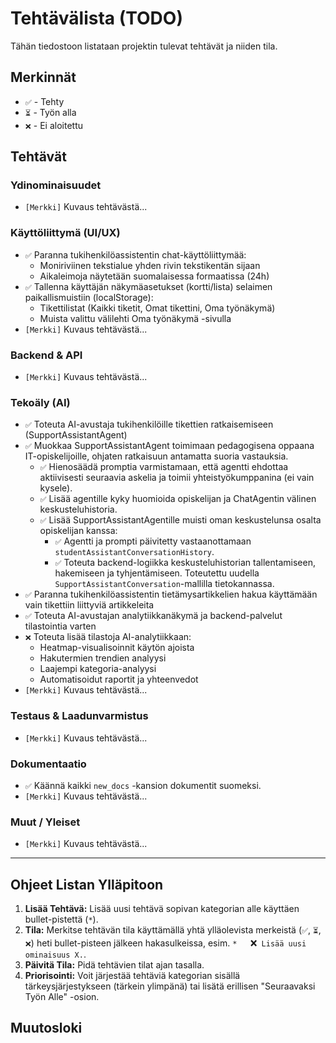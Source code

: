 # Tehtävälista (TODO)

Tähän tiedostoon listataan projektin tulevat tehtävät ja niiden tila.

## Merkinnät

*   `✅` - Tehty
*   `⏳` - Työn alla
*   `❌` - Ei aloitettu

## Tehtävät

### Ydinominaisuudet

*   `[Merkki]` Kuvaus tehtävästä...

### Käyttöliittymä (UI/UX)

*   `✅` Paranna tukihenkilöassistentin chat-käyttöliittymää:
    * Moniriviinen tekstialue yhden rivin tekstikentän sijaan
    * Aikaleimoja näytetään suomalaisessa formaatissa (24h)
*   `✅` Tallenna käyttäjän näkymäasetukset (kortti/lista) selaimen paikallismuistiin (localStorage):
    * Tikettilistat (Kaikki tiketit, Omat tikettini, Oma työnäkymä)
    * Muista valittu välilehti Oma työnäkymä -sivulla
*   `[Merkki]` Kuvaus tehtävästä...

### Backend & API

*   `[Merkki]` Kuvaus tehtävästä...

### Tekoäly (AI)

*   `✅` Toteuta AI-avustaja tukihenkilöille tikettien ratkaisemiseen (SupportAssistantAgent)
*   `✅` Muokkaa SupportAssistantAgent toimimaan pedagogisena oppaana IT-opiskelijoille, ohjaten ratkaisuun antamatta suoria vastauksia.
    *   `✅` Hienosäädä promptia varmistamaan, että agentti ehdottaa aktiivisesti seuraavia askelia ja toimii yhteistyökumppanina (ei vain kysele).
    *   `✅` Lisää agentille kyky huomioida opiskelijan ja ChatAgentin välinen keskusteluhistoria.
    *   `✅` Lisää SupportAssistantAgentille muisti oman keskustelunsa osalta opiskelijan kanssa:
        *   `✅` Agentti ja prompti päivitetty vastaanottamaan `studentAssistantConversationHistory`.
        *   `✅` Toteuta backend-logiikka keskusteluhistorian tallentamiseen, hakemiseen ja tyhjentämiseen. Toteutettu uudella `SupportAssistantConversation`-mallilla tietokannassa.
*   `✅` Paranna tukihenkilöassistentin tietämysartikkelien hakua käyttämään vain tikettiin liittyviä artikkeleita
*   `✅` Toteuta AI-avustajan analytiikkanäkymä ja backend-palvelut tilastointia varten
*   `❌` Toteuta lisää tilastoja AI-analytiikkaan:
    * Heatmap-visualisoinnit käytön ajoista
    * Hakutermien trendien analyysi
    * Laajempi kategoria-analyysi 
    * Automatisoidut raportit ja yhteenvedot
*   `[Merkki]` Kuvaus tehtävästä...

### Testaus & Laadunvarmistus

*   `[Merkki]` Kuvaus tehtävästä...

### Dokumentaatio

*   `✅` Käännä kaikki `new_docs` -kansion dokumentit suomeksi.
*   `[Merkki]` Kuvaus tehtävästä...

### Muut / Yleiset

*   `[Merkki]` Kuvaus tehtävästä...

---

## Ohjeet Listan Ylläpitoon

1.  **Lisää Tehtävä:** Lisää uusi tehtävä sopivan kategorian alle käyttäen bullet-pistettä (`*`).
2.  **Tila:** Merkitse tehtävän tila käyttämällä yhtä ylläolevista merkeistä (`✅`, `⏳`, `❌`) heti bullet-pisteen jälkeen hakasulkeissa, esim. `*   `❌` Lisää uusi ominaisuus X.`.
3.  **Päivitä Tila:** Pidä tehtävien tilat ajan tasalla.
4.  **Priorisointi:** Voit järjestää tehtäviä kategorian sisällä tärkeysjärjestykseen (tärkein ylimpänä) tai lisätä erillisen "Seuraavaksi Työn Alle" -osion. 

## Muutosloki
